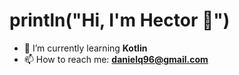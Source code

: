 # println("Hi, I'm Hector 👋") 
- 🌱 I’m currently learning **Kotlin**
- 📫 How to reach me: **danielq96@gmail.com**
<!--
**HectorDQuiroz/HectorDQuiroz** is a ✨ _special_ ✨ repository because its `README.md` (this file) appears on your GitHub profile.

Here are some ideas to get you started:

- 🔭 I’m currently working on ...
- 🌱 I’m currently learning ...
- 👯 I’m looking to collaborate on ...
- 🤔 I’m looking for help with ...
- 💬 Ask me about ...
- 📫 How to reach me: ...
- 😄 Pronouns: ...
- ⚡ Fun fact: ...
-->
